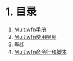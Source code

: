 # 1. 目录
1. [Multiwfn手册](/02_GPT/05_QuanChem/5-001.md)
2. [Multiwfn使用限制](/02_GPT/05_QuanChem/5-002.md)
3. [基组](/02_GPT/05_QuanChem/5-003.md)
4. [Multiwfn命令行和脚本](/02_GPT/05_QuanChem/5-004.md)
